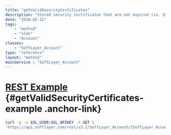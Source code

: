 ```yaml
---
title: "getValidSecurityCertificates"
description: "Stored security certificates that are not expired (ie. SSL)"
date: "2018-02-12"
tags:
    - "method"
    - "sldn"
    - "Account"
classes:
    - "SoftLayer_Account"
type: "reference"
layout: "method"
mainService : "SoftLayer_Account"
---
```


# [REST Example](#getValidSecurityCertificates-example) <a href="/article/rest/"><i class="fas fa-question"></i></a> {#getValidSecurityCertificates-example .anchor-link} 
```bash
curl -g -u $SL_USER:$SL_APIKEY -X GET \
'https://api.softlayer.com/rest/v3.1/SoftLayer_Account/{SoftLayer_AccountID}/getValidSecurityCertificates'
```
